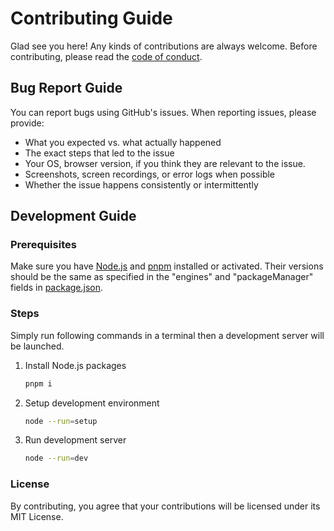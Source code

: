 # Contributing Guide

Glad see you here! Any kinds of contributions are always welcome. Before contributing, please read the [code of conduct](code_of_conduct.md).

## Bug Report Guide
You can report bugs using GitHub's issues. When reporting issues, please provide:
- What you expected vs. what actually happened
- The exact steps that led to the issue
- Your OS, browser version, if you think they are relevant to the issue.
- Screenshots, screen recordings, or error logs when possible
- Whether the issue happens consistently or intermittently

## Development Guide
### Prerequisites
Make sure you have [Node.js](https://nodejs.org/en/download/current) and [pnpm](https://pnpm.io/installation) installed or activated.
Their versions should be the same as specified in the "engines" and "packageManager" fields in [package.json](../package.json).

### Steps
Simply run following commands in a terminal then a development server will be launched.
1. Install Node.js packages
    ```sh
    pnpm i
    ```
2. Setup development environment
    ```sh
    node --run=setup
    ```
3. Run development server
    ```sh
    node --run=dev
    ```

### License
By contributing, you agree that your contributions will be licensed under its MIT License.
